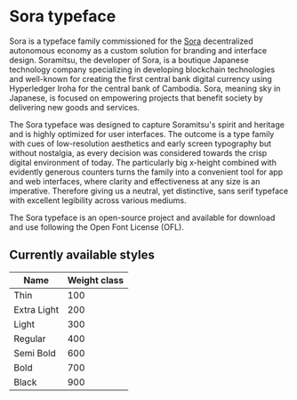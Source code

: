 # Sora typeface

Sora is a typeface family commissioned for the [Sora](https://sora.org/) decentralized autonomous economy as a custom solution for branding and interface design. Soramitsu, the developer of Sora, is a boutique Japanese technology company specializing in developing blockchain technologies and well-known for creating the first central bank digital currency using Hyperledger Iroha for the central bank of Cambodia. Sora, meaning sky in Japanese, is focused on empowering projects that benefit society by delivering new goods and services.

The Sora typeface was designed to capture Soramitsu's spirit and heritage and is highly optimized for user interfaces. The outcome is a type family with cues of low-resolution aesthetics and early screen typography but without nostalgia, as every decision was considered towards the crisp digital environment of today. The particularly big x-height combined with evidently generous counters turns the family into a convenient tool for app and web interfaces, where clarity and effectiveness at any size is an imperative. Therefore giving us a neutral, yet distinctive, sans serif typeface with excellent legibility across various mediums.

The Sora typeface is an open-source project and available for download and use following the Open Font License (OFL).

## Currently available styles

| Name                 | Weight class
| -------------------- | ----------------
| Thin                 | 100
| Extra Light          | 200
| Light                | 300
| Regular              | 400
| Semi Bold            | 600
| Bold                 | 700
| Black                | 900
